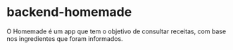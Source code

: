 # backend-homemade
O Homemade é um app que tem o objetivo de consultar receitas, com base nos ingredientes que foram informados.